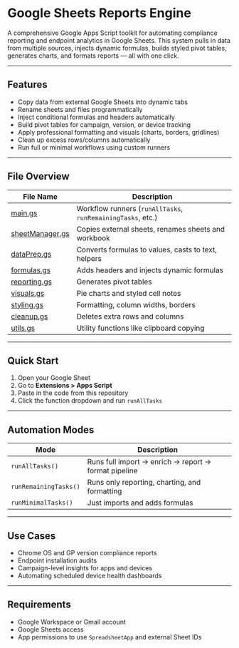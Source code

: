 # Google Sheets Reports Engine
A comprehensive Google Apps Script toolkit for automating compliance reporting and endpoint analytics in Google Sheets.
This system pulls in data from multiple sources, injects dynamic formulas, builds styled pivot tables, generates charts, and formats reports — all with one click.

---

## Features

- Copy data from external Google Sheets into dynamic tabs
- Rename sheets and files programmatically
- Inject conditional formulas and headers automatically
- Build pivot tables for campaign, version, or device tracking
- Apply professional formatting and visuals (charts, borders, gridlines)
- Clean up excess rows/columns automatically
- Run full or minimal workflows using custom runners

---

## File Overview

| File Name          | Description |
|--------------------|-------------|
| [main.gs](main.gs)             | Workflow runners (`runAllTasks`, `runRemainingTasks`, etc.) |
| [sheetManager.gs](sheetManager.gs)     | Copies external sheets, renames sheets and workbook |
| [dataPrep.gs](dataPrep.gs)         | Converts formulas to values, casts to text, helpers |
| [formulas.gs](formulas.gs)         | Adds headers and injects dynamic formulas |
| [reporting.gs](reporting.gs)       | Generates pivot tables |
| [visuals.gs](visuals.gs)           | Pie charts and styled cell notes |
| [styling.gs](styling.gs)           | Formatting, column widths, borders |
| [cleanup.gs](cleanup.gs)           | Deletes extra rows and columns |
| [utils.gs](utils.gs)               | Utility functions like clipboard copying |

---

## Quick Start

1. Open your Google Sheet
2. Go to **Extensions > Apps Script**
3. Paste in the code from this repository
4. Click the function dropdown and run `runAllTasks`

---

## Automation Modes

| Mode | Description |
|------|-------------|
| `runAllTasks()` | Runs full import → enrich → report → format pipeline |
| `runRemainingTasks()` | Runs only reporting, charting, and formatting |
| `runMinimalTasks()` | Just imports and adds formulas |

---

## Use Cases

- Chrome OS and GP version compliance reports
- Endpoint installation audits
- Campaign-level insights for apps and devices
- Automating scheduled device health dashboards

---

## Requirements

- Google Workspace or Gmail account
- Google Sheets access
- App permissions to use `SpreadsheetApp` and external Sheet IDs


